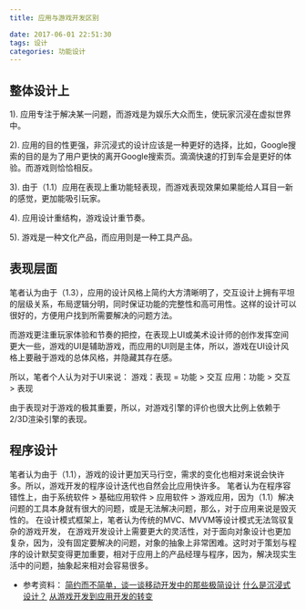 ```yaml
---
title: 应用与游戏开发区别

date: 2017-06-01 22:51:30
tags: 设计 
categories: 功能设计 
---
```


## 整体设计上

1). 应用专注于解决某一问题，而游戏是为娱乐大众而生，使玩家沉浸在虚拟世界中。

2). 应用的目的性更强，非沉浸式的设计应该是一种更好的选择，比如，Google搜索的目的是为了用户更快的离开Google搜索页。滴滴快速的打到车会是更好的体验。而游戏则恰恰相反。

3). 由于（1.1）应用在表现上重功能轻表现，而游戏表现效果如果能给人耳目一新的感觉，更加能吸引玩家。

4). 应用设计重结构，游戏设计重节奏。

5). 游戏是一种文化产品，而应用则是一种工具产品。

## 表现层面

笔者认为由于（1.3），应用的设计风格上简约大方清晰明了，交互设计上拥有平坦的层级关系，布局逻辑分明，同时保证功能的完整性和高可用性。这样的设计可以很好的，方便用户找到所需要解决的问题方法。

而游戏更注重玩家体验和节奏的把控，在表现上UI或美术设计师的创作发挥空间更大一些，游戏的UI是辅助游戏，而应用的UI则是主体，所以，游戏在UI设计风格上要融于游戏的总体风格，并隐藏其存在感。

所以，笔者个人认为对于UI来说：
游戏：表现 = 功能 > 交互
应用：功能 > 交互 > 表现

由于表现对于游戏的极其重要，所以，对游戏引擎的评价也很大比例上依赖于2/3D渲染引擎的表现。

## 程序设计
笔者认为由于（1.1），游戏的设计更加天马行空，需求的变化也相对来说会快许多。所以，游戏开发的程序设计迭代也自然会比应用快许多。
笔者认为在程序容错性上，由于系统软件 > 基础应用软件 > 应用软件 > 游戏应用，因为（1.1）解决问题的工具本身就有很大的问题，或是无法解决问题，那么，对于应用来说是毁灭性的。
在设计模式框架上，笔者认为传统的MVC、MVVM等设计模式无法驾驭复杂的游戏开发， 在游戏开发设计上需要更大的灵活性，对于面向对象设计也更加复杂，因为，没有固定要解决的问题，对象的抽象上非常困难。这时对于策划与程序的设计默契变得更加重要，相对于应用上的产品经理与程序，因为，解决现实生活中的问题，抽象起来相对会容易很多。

- 参考资料：
[简约而不简单，谈一谈移动开发中的那些极简设计](http://www.jianshu.com/p/4371c57a54a9)
[什么是沉浸式设计？](https://www.zhihu.com/question/19604582)
[从游戏开发到应用开发的转变](http://www.jianshu.com/p/39f25af0ae2a)
